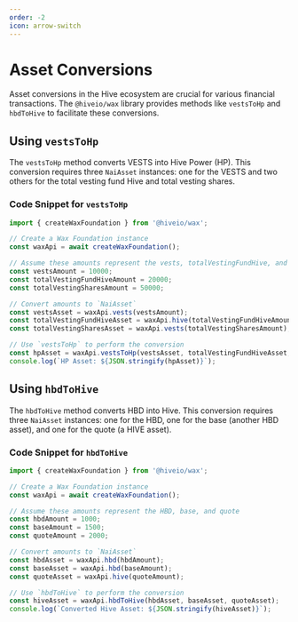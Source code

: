 ```yaml
---
order: -2
icon: arrow-switch
---
```


# Asset Conversions

Asset conversions in the Hive ecosystem are crucial for various financial transactions. The `@hiveio/wax` library provides methods like `vestsToHp` and `hbdToHive` to facilitate these conversions.

## Using `vestsToHp`

The `vestsToHp` method converts VESTS into Hive Power (HP). This conversion requires three `NaiAsset` instances: one for the VESTS and two others for the total vesting fund Hive and total vesting shares.

### Code Snippet for `vestsToHp`

```typescript
import { createWaxFoundation } from '@hiveio/wax';

// Create a Wax Foundation instance
const waxApi = await createWaxFoundation();

// Assume these amounts represent the vests, totalVestingFundHive, and totalVestingShares
const vestsAmount = 10000;
const totalVestingFundHiveAmount = 20000;
const totalVestingSharesAmount = 50000;

// Convert amounts to `NaiAsset`
const vestsAsset = waxApi.vests(vestsAmount);
const totalVestingFundHiveAsset = waxApi.hive(totalVestingFundHiveAmount);
const totalVestingSharesAsset = waxApi.vests(totalVestingSharesAmount);

// Use `vestsToHp` to perform the conversion
const hpAsset = waxApi.vestsToHp(vestsAsset, totalVestingFundHiveAsset, totalVestingSharesAsset);
console.log(`HP Asset: ${JSON.stringify(hpAsset)}`);
```

## Using `hbdToHive`

The `hbdToHive` method converts HBD into Hive. This conversion requires three `NaiAsset` instances: one for the HBD, one for the base (another HBD asset), and one for the quote (a HIVE asset).

### Code Snippet for `hbdToHive`

```typescript
import { createWaxFoundation } from '@hiveio/wax';

// Create a Wax Foundation instance
const waxApi = await createWaxFoundation();

// Assume these amounts represent the HBD, base, and quote
const hbdAmount = 1000;
const baseAmount = 1500;
const quoteAmount = 2000;

// Convert amounts to `NaiAsset`
const hbdAsset = waxApi.hbd(hbdAmount);
const baseAsset = waxApi.hbd(baseAmount);
const quoteAsset = waxApi.hive(quoteAmount);

// Use `hbdToHive` to perform the conversion
const hiveAsset = waxApi.hbdToHive(hbdAsset, baseAsset, quoteAsset);
console.log(`Converted Hive Asset: ${JSON.stringify(hiveAsset)}`);
```
